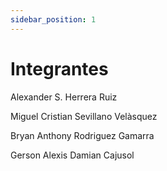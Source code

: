 ```yaml
---
sidebar_position: 1
---
```


# Integrantes

Alexander S. Herrera Ruiz

Miguel Cristian Sevillano Velàsquez

Bryan Anthony Rodriguez Gamarra

Gerson Alexis Damian Cajusol